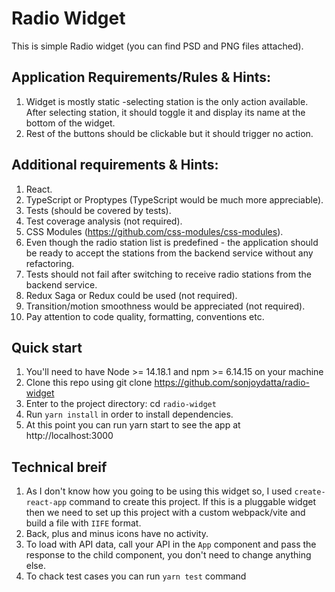 # Radio Widget

This is simple Radio widget (you can find PSD and PNG files attached).

## Application Requirements/Rules & Hints:

1. Widget is mostly static -selecting station is the only action available. After selecting station, it should toggle it and display its name at the bottom of the widget.
2. Rest of the buttons should be clickable but it should trigger no action.

## Additional requirements & Hints:

1. React.
2. TypeScript or Proptypes (TypeScript would be much more appreciable).
3. Tests (should be covered by tests).
4. Test coverage analysis (not required).
5. CSS Modules (https://github.com/css-modules/css-modules).
6. Even though the radio station list is predefined - the application should be ready to accept the stations from the backend service without any refactoring.
7. Tests should not fail after switching to receive radio stations from the backend service.
8. Redux Saga or Redux could be used (not required).
9. Transition/motion smoothness would be appreciated (not required).
10. Pay attention to code quality, formatting, conventions etc.

## Quick start

1. You'll need to have Node >= 14.18.1 and npm >= 6.14.15 on your machine
2. Clone this repo using git clone https://github.com/sonjoydatta/radio-widget
3. Enter to the project directory: cd `radio-widget`
4. Run `yarn install` in order to install dependencies.
5. At this point you can run yarn start to see the app at http://localhost:3000

## Technical breif

1. As I don't know how you going to be using this widget so, I used `create-react-app` command to create this project. If this is a pluggable widget then we need to set up this project with a custom webpack/vite and build a file with `IIFE` format.
2. Back, plus and minus icons have no activity.
3. To load with API data, call your API in the `App` component and pass the response to the child component, you don't need to change anything else.
4. To chack test cases you can run `yarn test` command

